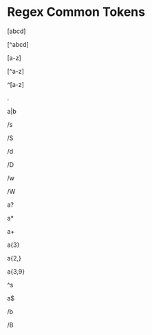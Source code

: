# Regex Common Tokens

[abcd]

[^abcd]

[a-z]

[^a-z]

^[a-z]

.

a|b

/s

/S

/d

/D

/w

/W

a?

a*

a+

a{3}

a{2,}

a{3,9}

^s

a$

/b

/B
